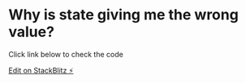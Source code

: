 # Why is state giving me the wrong value?

Click link below to check the code

[Edit on StackBlitz ⚡️](https://stackblitz.com/edit/react-state-update)